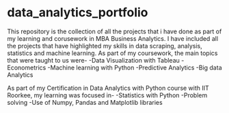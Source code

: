 # data_analytics_portfolio
This repository is the collection of all the projects that i have done as part of my learning and corusework in MBA Business Analytics. I have included all the projects that have highlighted my skills in data scraping, analysis, statistics and machine learning. 
As part of my coursework, the main topics that were taught to us were-
-Data Visualization with Tableau
-Econometrics
-Machine learning with Python
-Predictive Analytics
-Big data Analytics

As part of my Certification in Data Analytics with Python course with IIT Roorkee, my learning was focused in-
-Statistics with Python
-Problem solving 
-Use of Numpy, Pandas and Matplotlib libraries
